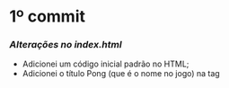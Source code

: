 # 1º commit
### _Alterações no index.html_
- Adicionei um código inicial padrão no HTML;
- Adicionei o título Pong (que é o nome no jogo) na tag <title>;
- Conectei o styles/style.css ao index.html na tag <link>;
- Conectei o scripts/script.js ao indext.html na tag <script>
- Criei o canvas, dei uma id igual a "project", um width de "1280", e um height de "600";
### _Alterações no styles/style.css_
- Adicionei um backgorund color ao body e ao canvas com a intenção de imitar uma quadra de tênis:
```sh
body {
    background-color: red;
}

canvas {
    background-color: #035806;
}
```
- Adicionei ao canvas borda no top e no bottom para mostrar o limite de onde a bola do jogo e os jogadores podem bater:
```sh
canvas {
    border: solid white;
    border-width: 10px 0;
    background-color: #035806;
}
```
### _Código no scripts/script.js_
##### _Capturei o canvas:_
```sh
const canvas = document.getElementById('project');
const ctx = canvas.getContext('2d');
```
##### _Desenhei uma linha tracejada no meio do canvas com a intenção de imitar uma rede de quadra de tênis:_
```sh
ctx.beginPath();
ctx.moveTo(638, 0);
ctx.lineTo(638, 600);
ctx.lineWidth = 4;
ctx.setLineDash([5, 3]);
ctx.strokeStyle = "white";
ctx.stroke();
ctx.closePath();
```
##### _Classe Player_
- Criei a classe Player que será dois retângulos, que no caso representará os dois jogadores no jogo de Pong. Como ambos os jogadores tem as posicões no y inicial e suas velocidades iniciais iguais, já coloquei elas na classe, somente a posição no x que altera:
```sh
class Player {
    constructor(positionX) {
        this.positionX = positionX;
        this.positionY = 265;
        this.speedX = 0;
        this.speedY = 0;
    };
};
```
- Adicionei a função draw() a classe Player, que será usado para desenhar os jogadores no canvas:
```sh
class Player {
    constructor(positionX) {
        this.positionX = positionX;
        this.positionY = 265;
        this.speedX = 0;
        this.speedY = 0;
    };

    draw = () => {
        ctx.fillStyle = 'white';
        ctx.fillRect(this.positionX, this.positionY, 20, 70);
    };
};
```
- Criei os jogadores (que são objetos) usando a classe Player:
```sh
const player1 = new Player(20);
const player2 = new Player(1240);
```
- Desenhei os jogadores usando a função draw() que está na classe Player:
```sh
player1.draw();
player2.draw();
```
##### _Criei o objeto ball_
- Criei a bola do jogo usando um objeto:
```sh
const player1 = new Player(20);
const player2 = new Player(1240);
```
- Desenhei os jogadores usando a função draw() que está na classe Player:
```sh
const ball = {
    positionX: 615,
    positionY: 290,
    draw () {
        ctx.fillStyle = 'white';
        ctx.fillRect(this.positionX, this.positionY, 20, 20);
    },
};
```
- Desenhei a bola do jogo usando a função draw() criada no objeto ball:
```sh
ball.draw();
```
##### _Começo da criação da classe Rectangle_
- E como tem códigos repetitivos comecei a criar a classe Rectangle para depois usar essa classe para criar a classe Player, os objetos player1, player2 e ball. Mas por enquanto está incompleta por isso está comentada:
```sh
/*
class Rectangle {
    constructor() {
        this.positionX = positionX;
        this.positionY = positionY;
        this.width = width;
        this.height = height;
        this.speedX = 0;
        this.speedY = 0;
    };

    draw = () => {
        ctx.fillStyle = "white";
        ctx.fillRect(this.positionX, this.positionY, this.width, this.height);
    };
};

class Player extends Rectangle {
    constructor(positionX) {
        super(positionX, 265, 20, 70);

    }
} */
```
# 2º commit
### _classe Rectangle finalizado:_
- Criei a classe Rectangle, que será usado para criar os jogadores e a bola do jogo. Mas nessa classe eu não inclui speedX, já que somente a posição da bola no eixo x que será alterado, a posição dos jogadores no eixo x é constante:
```sh
class Rectangle {
    constructor(positionX, positionY, width, height) {
        this.positionX = positionX;
        this.positionY = positionY;
        this.width = width;
        this.height = height;
        this.speedY = 0;
    };

    draw = () => {
        ctx.fillStyle = "white";
        ctx.fillRect(this.positionX, this.positionY, this.width, this.height);
    };
};
```
### _Alterei a classe Player_
- Dessa vez a classe player irá herdar os elementos positionX, positionY, width, height e speedY, assim como a função draw(), da classe Rectangle. Todos os outros elementos tem número inicial fixo, exceto positionX, que precisará de um argumento para criar os jogadores.
```sh
class Player extends Rectangle {
    constructor(positionX) {
        super(positionX, 265, 20, 70, 0);
    };
};
```
### _Classe ball_
- Apaguei o objeto ball, e criei a classe Ball, que herdará os elementos e a função draw() da classe Rectangle:
```sh
class Ball extends Rectangle {
    constructor() {
        super(615, 290, 20, 20, 0);
    };
};
```
- Criei o elemento speedX na classe Ball, já que a positionX da bola será alterada no jogo, e seu valor inicial é zero:
```sh
class Ball extends Rectangle {
    constructor() {
        super(615, 290, 20, 20, 0);
        this.speedX = 0;
    };
};
```
- Criei o objeto ball, usando a classe Ball:
```sh
const ball = new Ball();
```
### _Funções de movimento dos jogadores_
- Adicionei a função moveUp() na classe Player, que será usado para, que será usado para alterar a posição dos jogadores quando der um comando para eles irem para cima. Quando acionada, essa função limpa o jogador da tela, atribui uma velocidade fixa ao speedY, subtrai o valor do speedY da positionY, e desenha o jogador novamento em sua nova posição:
```sh
class Player extends Rectangle {
    constructor(positionX) {
        super(positionX, 265, 20, 70, 0);
    };

    moveUp = () => {
        ctx.clearRect(this.positionX, this.positionY, this.width, this.height);
        this.speedY = 8;
        this.positionY -= this.speedY;
        this.draw();
    };
};
```
- Adicionei a função moveDown() a classe Player, que faz as mesmas ações da função moveUp(), com a única diferença que adiciona o valor de speedY ao positionY, em vez de subtrair:
```sh
class Player extends Rectangle {
    constructor(positionX) {
        super(positionX, 265, 20, 70, 0);
    };

    moveUp = () => {
        ctx.clearRect(this.positionX, this.positionY, this.width, this.height);
        this.speedY = 8;
        this.positionY -= this.speedY;
        this.draw();
    };

    moveDown = () => {
        ctx.clearRect(this.positionX, this.positionY, this.width, this.height);
        this.speedY = 8;
        this.positionY += this.speedY;
        this.draw();
    };
};
```
### _addEventListener_
- Adicionei um addEventLinstener. Sua função é chamar as funções moveUp() e moveDown() dependendo da tecla que o usuário clicar no teclado;
- Se o usuário clicar a tecla "w", a função moveUp() será acionada no player1;
- Se o usuário clicar a tecla "s", a função moveDown() será acionada no player1;
- Se o usuário clicar a tecla "ArrowUp" (seta para cima), a função moveUp() será acionada no player2;
- Se o usuário clicar a tecla "ArrowDown" (seta para baixo), a função moveDown() será acionada no player2;
```sh
window.addEventListener("load", () => {
    document.addEventListener("keydown", (e) => {
        switch (e.key) {
            case "w":
                player1.moveUp();
                break;
            case "s":
                player1.moveDown();
                break;
            case "ArrowUp":
                player2.moveUp();
                break;
            case "ArrowDown":
                player2.moveDown();
        };
    });
});
```